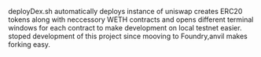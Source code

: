 deployDex.sh automatically deploys instance of uniswap creates ERC20 tokens along with neccessory WETH contracts and opens different terminal windows for each contract to make development on local testnet easier.
stoped development of this project since mooving to Foundry,anvil makes forking easy.
